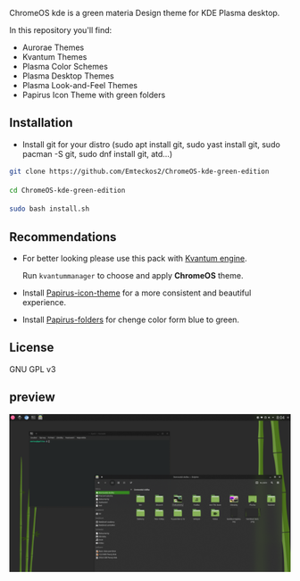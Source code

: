 
ChromeOS kde is a green materia Design theme for KDE Plasma desktop.

In this repository you'll find:

- Aurorae Themes
- Kvantum Themes
- Plasma Color Schemes
- Plasma Desktop Themes
- Plasma Look-and-Feel Themes
- Papirus Icon Theme with green folders

## Installation
 
- Install git for your distro
  (sudo apt install git, sudo yast install git, sudo pacman -S git, sudo dnf install git, atd...)
 
```sh
git clone https://github.com/Emteckos2/ChromeOS-kde-green-edition

cd ChromeOS-kde-green-edition

sudo bash install.sh

```

## Recommendations

- For better looking please use this pack with [Kvantum engine](https://github.com/tsujan/Kvantum/tree/master/Kvantum).

  Run `kvantummanager` to choose and apply **ChromeOS** theme.

- Install [Papirus-icon-theme](https://github.com/PapirusDevelopmentTeam/papirus-icon-theme) for a more consistent and beautiful experience.

- Install [Papirus-folders](https://github.com/PapirusDevelopmentTeam/papirus-folders) for chenge color form blue to green.


## License

GNU GPL v3

## preview

![1](https://github.com/Emteckos2/ChromeOS-kde-green-edition/blob/master/plasma/look-and-feel/com.github.vinceliuice.ChromeOS-dark/contents/previews/fullscreenpreview.jpg)

